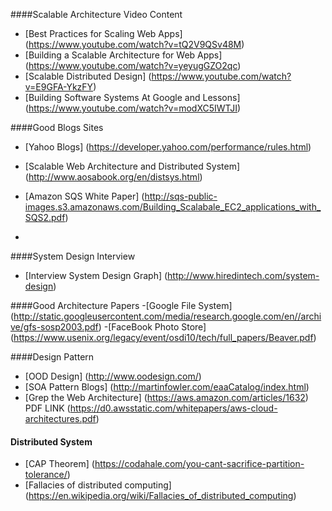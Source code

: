 
####Scalable Architecture Video Content
- [Best Practices for Scaling Web Apps] (https://www.youtube.com/watch?v=tQ2V9QSv48M)
- [Building a Scalable Architecture for Web Apps] (https://www.youtube.com/watch?v=yeyugGZO2qc)
- [Scalable Distributed Design] (https://www.youtube.com/watch?v=E9GFA-YkzFY)
- [Building Software Systems At Google and Lessons] (https://www.youtube.com/watch?v=modXC5IWTJI)

####Good Blogs Sites
- [Yahoo Blogs] (https://developer.yahoo.com/performance/rules.html)
- [Scalable Web Architecture and Distributed System] (http://www.aosabook.org/en/distsys.html)
- [Amazon SQS White Paper] (http://sqs-public-images.s3.amazonaws.com/Building_Scalabale_EC2_applications_with_SQS2.pdf)

- 
####System Design Interview
- [Interview System Design Graph] (http://www.hiredintech.com/system-design)

####Good Architecture Papers
-[Google File System] (http://static.googleusercontent.com/media/research.google.com/en//archive/gfs-sosp2003.pdf)
-[FaceBook Photo Store] (https://www.usenix.org/legacy/event/osdi10/tech/full_papers/Beaver.pdf)

####Design Pattern
- [OOD Design] (http://www.oodesign.com/)
- [SOA Pattern Blogs] (http://martinfowler.com/eaaCatalog/index.html)
- [Grep the Web Architecture] (https://aws.amazon.com/articles/1632) PDF LINK (https://d0.awsstatic.com/whitepapers/aws-cloud-architectures.pdf)



#### Distributed System
- [CAP Theorem] (https://codahale.com/you-cant-sacrifice-partition-tolerance/)
- [Fallacies of distributed computing] (https://en.wikipedia.org/wiki/Fallacies_of_distributed_computing)
